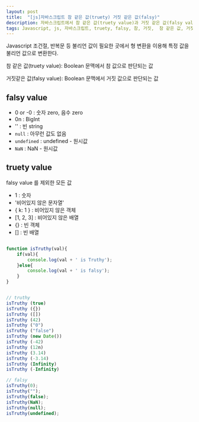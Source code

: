 ```yaml
---
layout: post
title:  "[js]자바스크립트 참 같은 값(truety) 거짓 같은 값(falsy)"
description: 자바스크립트에서 참 같은 값(truety value)과 거짓 같은 값(falsy value)을 알아보자.
tags: Javascript, js, 자바스크립트, truety, falsy, 참, 거짓,  참 같은 값, 거짓 같은 값
---
```


Javascript 조건절, 반복문 등 불리언 값이 필요한 곳에서 형 변환을 이용해 특정 값을 불리언 값으로 변환한다.


참 같은 값(truety value): Boolean 문맥에서 참 값으로 판단되는 값


거짓같은 값(falsy value): Boolean 문맥에서 거짓 값으로 판단되는 값





## falsy value

* 0 or -0 : 숫자 zero, 음수 zero
* 0n : BigInt
* '' : 빈 string
* `null` : 아무런 값도 없음
* `undefined` : undefined - 원시값
* `NaN` : NaN - 원시값





## truety value

falsy value 를 제외한 모든 값

* 1 : 숫자
* '비어있지 않은 문자열'
* { k: 1 } : 비어있지 않은 객체
* [1, 2, 3] : 비어있지 않은 배열
* {} : 빈 객체
* [] : 빈 배열

```javascript

function isTruthy(val){
    if(val){
        console.log(val + ' is Truthy');
    }else{
        console.log(val + ' is falsy');
    }
}


// truthy
isTruthy (true)
isTruthy ({})
isTruthy ([])
isTruthy (42)
isTruthy ("0")
isTruthy ("false")
isTruthy (new Date())
isTruthy (-42)
isTruthy (12n)
isTruthy (3.14)
isTruthy (-3.14)
isTruthy (Infinity)
isTruthy (-Infinity)

// falsy
isTruthy(0);
isTruthy("");
isTruthy(false);
isTruthy(NaN);
isTruthy(null);
isTruthy(undefined);

```